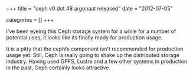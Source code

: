 +++
title = "ceph v0 dot 48 argonaut released"
date = "2012-07-05"


categories = []
+++

I've been eyeing this Ceph storage system for a while for a number of
potential uses, it looks like its finally ready for production usage.

It is a pitty that the cephfs component isn't recommended for
production usage yet. Still, Ceph is really going to shake up the
distributed storage industry. Having used GPFS, Lustre and a few other
systems in production in the past, Ceph certainly looks attractive.
